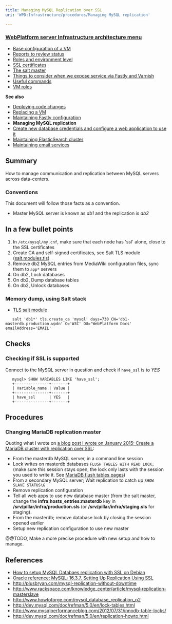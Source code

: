 ```yaml
---
title: Managing MySQL Replication over SSL
uri: 'WPD:Infrastructure/procedures/Managing MySQL replication'

---
```

### [WebPlatform server Infrastructure architecture menu](/WPD:Infrastructure/architecture)

-   [Base configuration of a VM](/WPD:Infrastructure/architecture/Base_configuration_of_a_VM)
-   [Reports to review status](/WPD:Infrastructure/architecture/Reports_to_review_status)
-   [Roles and environment level](/WPD:Infrastructure/architecture/Roles_and_environment_level)
-   [SSL certificates](/WPD:Infrastructure/architecture/SSL_certificates)
-   [The salt master](/WPD:Infrastructure/architecture/The_salt_master)
-   [Things to consider when we expose service via Fastly and Varnish](/WPD:Infrastructure/architecture/Things_to_consider_when_we_expose_service_via_Fastly_and_Varnish)
-   [Useful commands](/WPD:Infrastructure/architecture/Useful_commands)
-   [VM roles](/WPD:Infrastructure/architecture/VM_roles)

**See also**

-   [Deploying code changes](/WPD:Infrastructure/procedures/Deploying_code_changes)
-   [Replacing a VM](/WPD:Infrastructure/procedures/Replacing_a_VM)
-   [Maintaining Fastly configuration](/WPD:Infrastructure/procedures/Maintaining_Varnish_or_Fastly_configuration)
-   **Managing MySQL replication**
-   [Create new database credentials and configure a web application to use it](/WPD:Infrastructure/procedures/Create_new_database_credentials_configure_a_web_application_to_use_it)
-   [Maintaining ElasticSearch cluster](/WPD:Infrastructure/procedures/Maintaining_ElasticSearch_cluster)
-   [Maintaining email services](/WPD:Infrastructure/procedures/Maintaining_email_services)

## Summary

How to manage communication and replication between MySQL servers across data-centers.

### Conventions

This document will follow those facts as a convention.

-   Master MySQL server is known as *db1* and the replication is *db2*

## In a few bullet points

1.  In `/etc/mysql/my.cnf`, make sure that each node has 'ssl' alone, close to the SSL certificates
2.  Create CA and self-signed certificates, see Salt TLS module ([salt.modules.tls](http://docs.saltstack.com/ref/modules/all/salt.modules.tls.html))
3.  Remove db2 MySQL entries from MediaWiki configuration files, sync them to `app*` servers
4.  On db2, Lock databases
5.  On db2, Dump database tables
6.  On db2, Unlock databases

### Memory dump, using Salt stack

-   [TLS salt module](http://docs.saltstack.com/ref/modules/all/salt.modules.tls.html)

<!-- -->

       salt 'db1*' tls.create_ca 'mysql' days=730 CN='db1-masterdb.production.wpdn' O='W3C' OU='WebPlatform Docs' emailAddress='EMAIL'

## Checks

### Checking if SSL is supported

Connect to the MySQL server in question and check if `have_ssl` is to *YES*

       mysql> SHOW VARIABLES LIKE 'have_ssl';
       +---------------+-------+
       | Variable_name | Value |
       +---------------+-------+
       | have_ssl      | YES   |
       +---------------+-------+

## Procedures

### Changing MariaDB replication master

Quoting what I wrote on [a blog post I wrote on January 2015: Create a MariaDB cluster with replication over SSL](https://renoirboulanger.com/blog/2015/01/create-mariadb-cluster-replication-ssl-salt-stack/):

-   From the masterdb MySQL server, in a command line session
-   Lock writes on masterdb databases `FLUSH TABLES WITH READ LOCK;` (make sure this session stays open, the lock only lasts with the session you used to write it. See [MariaDB flush tables pages](https://mariadb.com/kb/en/mariadb/flush-tables-for-export/))
-   From a secondary MySQL server; Wait replication to catch up `SHOW SLAVE STATUS\G`
-   Remove replication configuration
-   Tell all web apps to use new database master (from the salt master, change the **infra:hosts\_entries:masterdb** key in **/srv/pillar/infra/production.sls** (or **/srv/pillar/infra/staging.sls** for staging).
-   From the masterdb; remove database lock by closing the session opened earlier
-   Setup new replication configuration to use new master

@@TODO, Make a more precise procedure with new setup and how to manage.

## References

-   [How to setup MySQL Databaes replication with SSL on Debian](http://www.howtoforge.com/how-to-set-up-mysql-database-replication-with-ssl-encryption-on-debian-lenny)
-   [Oracle reference: MySQL: 16.3.7. Setting Up Replication Using SSL](http://dev.mysql.com/doc/refman/5.1/en/replication-solutions-ssl.html)
-   <http://plusbryan.com/mysql-replication-without-downtime>
-   <http://www.rackspace.com/knowledge_center/article/mysql-replication-masterslave>
-   <http://www.howtoforge.com/mysql_database_replication_p2>
-   <http://dev.mysql.com/doc/refman/5.0/en/lock-tables.html>
-   <http://www.mysqlperformanceblog.com/2012/07/31/innodb-table-locks/>
-   <http://dev.mysql.com/doc/refman/5.0/en/replication-howto.html>
